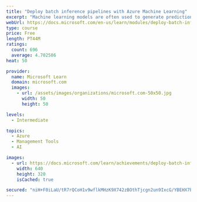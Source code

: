 ```yaml
---
title: "Deploy batch inference pipelines with Azure Machine Learning"
excerpt: "Machine learning models are often used to generate predictions from large numbers of observations in a batch process. To accomplish this, you can use Azure Machine Learning to publish a batch inference pipeline."
webUrl: https://docs.microsoft.com/en-us/learn/modules/deploy-batch-inference-pipelines-with-azure-machine-learning/
type: course
price: Free
length: PT44M
ratings:
  count: 696
  average: 4.702586
heat: 50

provider:
  name: Microsoft Learn
  domain: microsoft.com
  images:
    - url: /assets/images/organizations/microsoft.com-50x50.jpg
      width: 50
      height: 50

levels:
  - Intermediate

topics:
  - Azure
  - Management Tools
  - AI

images:
  - url: https://docs.microsoft.com/learn/achievements/deploy-batch-inference-pipelines-with-azure-machine-learning-social.png
    width: 640
    height: 320
    isCached: true

secured: "niH+F0iLaU/tR7rQCoH1v9wflkMHzK9X742zBOthTjcgn2un9IxcG/YBEHX7bxca6v+5C4bEenTgUHfC84ieft0Y7hUz4vYMSYsJN4s5QvoZ/jR3thI5VtwYRPTraF5upypvzQkeqzc7GmnNkVYZ+fOC7OXLx7HEqK6CEmUurV6uScf/ITRM0B27N48lsTE9k5+WpQw4lDZNapQ9pxsJG801vK7m1jrf2oQ8wr1G2UwxHHoqoeu09GNgF7lXvKjrGMI0ap+ye5qdZHIkFjkzIzeJmiapY7k6K58+UJRCnBCNWBzi5Fi/RRUIeF5u2IoPTUbxW3zbppMqb5y+KzTzOmmlop+EMWb+w/S2mBzFYAS0CiwECb4ecuqzh+PHm52ktgBBrDC4k8N9R2NqfmJNVJbst1zztO3bt9SImYEHKw4=;COnsWJkopGqS+FgYY6Z4PQ=="
---
```


